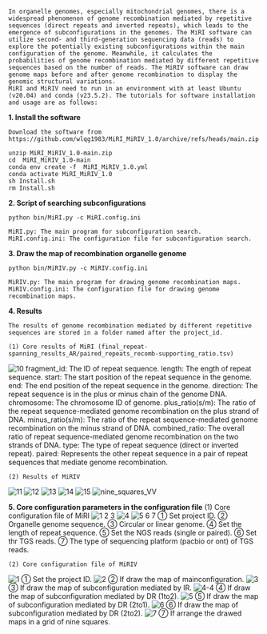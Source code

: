     In organelle genomes, especially mitochondrial genomes, there is a widespread phenomenon of genome recombination mediated by repetitive sequences (direct repeats and inverted repeats), which leads to the emergence of subconfigurations in the genomes. The MiRI software can utilize second- and third-generation sequencing data (reads) to explore the potentially existing subconfigurations within the main configuration of the genome. Meanwhile, it calculates the probabilities of genome recombination mediated by different repetitive sequences based on the number of reads. The MiRIV software can draw genome maps before and after genome recombination to display the genomic structural variations.
    MiRI and MiRIV need to run in an environment with at least Ubuntu (v20.04) and conda (v23.5.2). The tutorials for software installation and usage are as follows:

**1. Install the software**

    Download the software from https://github.com/wlqg1983/MiRI_MiRIV_1.0/archive/refs/heads/main.zip

    unzip MiRI_MiRIV_1.0-main.zip
    cd  MiRI_MiRIV_1.0-main
    conda env create -f  MiRI_MiRIV_1.0.yml
    conda activate MiRI_MiRIV_1.0
    sh Install.sh
    rm Install.sh


**2. Script of searching subconfigurations**

    python bin/MiRI.py -c MiRI.config.ini
    
    MiRI.py: The main program for subconfiguration search.    
    MiRI.config.ini: The configuration file for subconfiguration search.


**3. Draw the map of recombination organelle genome**

    python bin/MiRIV.py -c MiRIV.config.ini
    
    MiRIV.py: The main program for drawing genome recombination maps.
    MiRIV.config.ini: The configuration file for drawing genome recombination maps.


**4. Results**

    The results of genome recombination mediated by different repetitive sequences are stored in a folder named after the project_id.
   
    (1) Core results of MiRI (final_repeat-spanning_results_AR/paired_repeats_recomb-supporting_ratio.tsv)
![10](https://github.com/user-attachments/assets/3e620ae4-5afd-47bc-91b2-6398874ddc0f)
fragment_id: The ID of repeat sequence.
length: The ength of repeat sequence.
start: The start position of the repeat sequence in the genome.
end: The end position of the repeat sequence in the genome.
direction: The repeat sequence is in the plus or minus chain of the genome DNA.
chromosome: The chromosome ID of genome.
plus_ratio(s/m): The ratio of the repeat sequence-mediated genome recombination on the plus strand of DNA.
minus_ratio(s/m): The ratio of the repeat sequence-mediated genome recombination on the minus strand of DNA.
combined_ratio: The overall ratio of repeat sequence-mediated genome recombination on the two strands of DNA.
type: The type of repeat sequence (direct or inverted repeat).
paired: Represents the other repeat sequence in a pair of repeat sequences that mediate genome recombination.

    (2) Results of MiRIV
![11](https://github.com/user-attachments/assets/1ec93ffe-37a4-4141-8404-8dbe526af301)
![12](https://github.com/user-attachments/assets/dc59e651-2d7c-4b4f-9142-9a4b9983bd27)
![13](https://github.com/user-attachments/assets/06688f10-42a7-4e49-8e91-6d97ed34acce)
![14](https://github.com/user-attachments/assets/7c131b36-61fd-4fbc-a7a7-4100dd7dcc81)
![15](https://github.com/user-attachments/assets/48fbbf6d-1c14-491e-bdc6-d617fd68ac81)
![nine_squares_VV](https://github.com/user-attachments/assets/b12e443b-68a5-4512-b64b-a00874525c67)

**5. Core configuration parameters in the configuration file**
    (1) Core configuration file of MiRI
![1 2 3](https://github.com/user-attachments/assets/1b8531bb-2afd-4f75-ae68-b9abf7bbb8d2)
![4](https://github.com/user-attachments/assets/cbee84a6-757f-40c1-8be3-319695dff202)
![5 6 7](https://github.com/user-attachments/assets/1c3031b7-8d18-486c-8c2d-259a46075ae9)
① Set project ID.
② Organelle genome sequence.
③ Circular or linear genome.
④ Set the length of repeat sequence.
⑤ Set the NGS reads (single or paired).
⑥ Set thr TGS reads.
⑦ The type of sequencing platform (pacbio or ont) of TGS reads.

    (2) Core configuration file of MiRIV
![1](https://github.com/user-attachments/assets/458090df-cd1f-49ea-8925-b674e7924801)
① Set the project ID.
![2](https://github.com/user-attachments/assets/31c126fc-ad1a-4673-944d-688324011518)
② If draw the map of mainconfiguration.
![3](https://github.com/user-attachments/assets/95d695cd-406f-4022-9cc4-e6d9901d573d)
③ If draw the map of subconfiguration mediated by IR.
![4-4](https://github.com/user-attachments/assets/953aac22-3942-4667-ae16-fc6e760c203f)
④ If draw the map of subconfiguration mediated by DR (1to2).
![5](https://github.com/user-attachments/assets/fd8888c0-0cbf-461c-bbc7-2d8e40ca2f94)
⑤ If draw the map of subconfiguration mediated by DR (2to1).
![6](https://github.com/user-attachments/assets/4893bb2f-a5d1-4273-835c-484f9904c6fc)
⑥ If draw the map of subconfiguration mediated by DR (2to2).
![7](https://github.com/user-attachments/assets/a4d6e947-4562-431c-a993-13268a3d1b97)
⑦ If arrange the drawed maps in a grid of nine squares.
